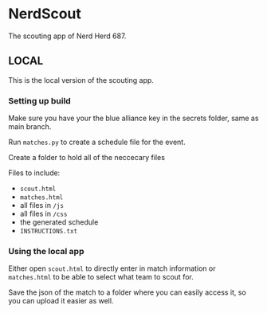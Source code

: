 # NerdScout
The scouting app of Nerd Herd 687.

## LOCAL

This is the local version of the scouting app.

### Setting up build

Make sure you have your the blue alliance key in the secrets folder, same as main branch.

Run `matches.py` to create a schedule file for the event.

Create a folder to hold all of the neccecary files

Files to include:
- `scout.html`
- `matches.html`
- all files in `/js`
- all files in `/css`
- the generated schedule
- `INSTRUCTIONS.txt`

### Using the local app

Either open `scout.html` to directly enter in match information or `matches.html` to be able to select what team to scout for.

Save the json of the match to a folder where you can easily access it, so you can upload it easier as well.